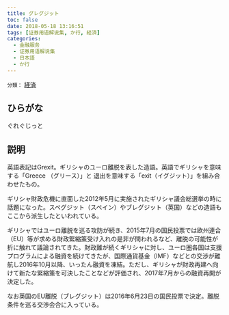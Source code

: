 ```yaml
---
title: グレグジット
toc: false
date: 2018-05-18 13:16:51
tags: [证券用语解说集, か行, 経済]
categories:
  - 金融服务
  - 证券用语解说集
  - 日本語
  - か行
---
```


`分類：` [経済](/tags/経済/)

## ひらがな

ぐれぐじっと

## 説明

英語表記はGrexit。ギリシャのユーロ離脱を表した造語。英語でギリシャを意味する「Greece （グリース）」と 退出を意味する「exit（イグジット）」を組み合わせたもの。

ギリシャ財政危機に直面した2012年5月に実施されたギリシャ議会総選挙の時に話題になった。スペグジット（スペイン）やブレグジット（英国）などの造語もここから派生したといわれている。

ギリシャではユーロ離脱を巡る攻防が続き、2015年7月の国民投票では欧州連合（EU）等が求める財政緊縮策受け入れの是非が問われるなど、離脱の可能性が折に触れて議論されてきた。財政難が続くギリシャに対し、ユーロ圏各国は支援プログラムによる融資を続けてきたが、国際通貨基金（IMF）などとの交渉が難航し2016年10月以降、いったん融資を凍結。ただし、ギリシャが財政再建へ向けて新たな緊縮策を可決したことなどが評価され、2017年7月からの融資再開が決定した。

なお英国のEU離脱（ブレグジット）は2016年6月23日の国民投票で決定。離脱条件を巡る交渉会合に入っている。
